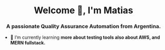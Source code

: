 <h1 align="center">Welcome 👋, I'm Matias</h1>
<h3 align="center">A passionate Quality Assurance Automation from Argentina.</h3>

- 🌱 I’m currently learning **more about testing tools also about AWS, and MERN fullstack.**
